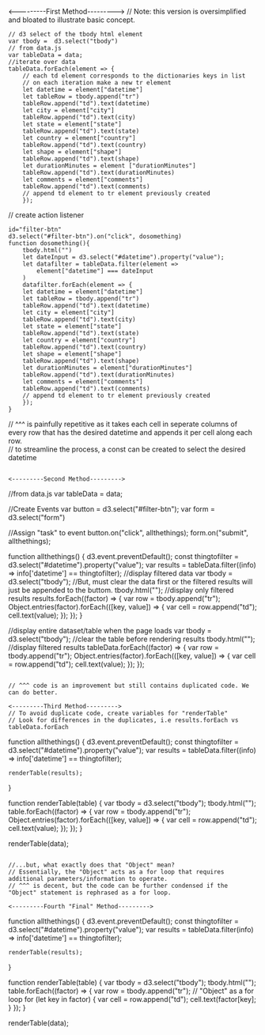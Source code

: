 <---------First Method--------->
// Note: this version is oversimplified and bloated to illustrate basic concept.

```
// d3 select of the tbody html element
var tbody =  d3.select("tbody")
// from data.js
var tableData = data;
//iterate over data    
tableData.forEach(element => {
    // each td element corresponds to the dictionaries keys in list
    // on each iteration make a new tr element
    let datetime = element["datetime"]    
    let tableRow = tbody.append("tr")
    tableRow.append("td").text(datetime)
    let city = element["city"]
    tableRow.append("td").text(city)
    let state = element["state"]  
    tableRow.append("td").text(state) 
    let country = element["country"]
    tableRow.append("td").text(country)
    let shape = element["shape"]
    tableRow.append("td").text(shape)
    let durationMinutes = element ["durationMinutes"]
    tableRow.append("td").text(durationMinutes)
    let comments = element["comments"]
    tableRow.append("td").text(comments) 
    // append td element to tr element previously created
    });
```

// create action listener
```
id="filter-btn"
d3.select("#filter-btn").on("click", dosomething)
function dosomething(){
    tbody.html("")
    let dateInput = d3.select("#datetime").property("value");
    let datafilter = tableData.filter(element => 
        element["datetime"] === dateInput
    )
    datafilter.forEach(element => {
    let datetime = element["datetime"]    
    let tableRow = tbody.append("tr")
    tableRow.append("td").text(datetime)
    let city = element["city"]
    tableRow.append("td").text(city)
    let state = element["state"]  
    tableRow.append("td").text(state) 
    let country = element["country"]
    tableRow.append("td").text(country)
    let shape = element["shape"]
    tableRow.append("td").text(shape)
    let durationMinutes = element["durationMinutes"]
    tableRow.append("td").text(durationMinutes)
    let comments = element["comments"]
    tableRow.append("td").text(comments) 
    // append td element to tr element previously created
    });
}
```
// ^^^ is painfully repetitive as it takes each cell in seperate columns of every row that has the desired datetime and appends it per cell along each row.  
// to streamline the process, a const can be created to select the desired datetime 
```

<---------Second Method--------->

```
//from data.js
var tableData = data;

//Create Events
var button = d3.select("#filter-btn");
var form = d3.select("form")

//Assign "task" to event
button.on("click", allthethings); 
form.on("submit", allthethings);

function allthethings() {
    d3.event.preventDefault();
    const thingtofilter = d3.select("#datetime").property("value");
    var results = tableData.filter((info) => info['datetime'] == thingtofilter);
	//display filtered data
    var tbody = d3.select("tbody");
    //But, must clear the data first or the filtered results will just be appended to the buttom. 
    tbody.html("");
    //display only filtered results
    results.forEach((factor) => {
        var row = tbody.append("tr");
        Object.entries(factor).forEach(([key, value]) => {
            var cell = row.append("td");
            cell.text(value);
        });
    });
}

//display entire dataset/table when the page loads
var tbody = d3.select("tbody");
//clear the table before rendering results
tbody.html("");
//display filtered results
tableData.forEach((factor) => {
    var row = tbody.append("tr");
    Object.entries(factor).forEach(([key, value]) => {
        var cell = row.append("td");
        cell.text(value);
    });
});
```

// ^^^ code is an improvement but still contains duplicated code. We can do better.

<---------Third Method--------->
// To avoid duplicate code, create variables for "renderTable"
// Look for differences in the duplicates, i.e results.forEach vs tableData.forEach

```
function allthethings() {
    d3.event.preventDefault();
    const thingtofilter = d3.select("#datetime").property("value");
    var results = tableData.filter((info) => info['datetime'] == thingtofilter);

    renderTable(results);
}

function renderTable(table) {
    var tbody = d3.select("tbody");
    tbody.html("");
    table.forEach((factor) => {
        var row = tbody.append("tr");
        Object.entries(factor).forEach(([key, value]) => {
            var cell = row.append("td");
            cell.text(value);
        });
    });
}

renderTable(data);
```

//...but, what exactly does that "Object" mean? 
// Essentially, the "Object" acts as a for loop that requires additional parameters/information to operate.
// ^^^ is decent, but the code can be further condensed if the "Object" statement is rephrased as a for loop. 

<---------Fourth "Final" Method--------->

```
function allthethings() {
    d3.event.preventDefault();
    const thingtofilter = d3.select("#datetime").property("value");
    var results = tableData.filter(info) => info['datetime'] == thingtofilter);

    renderTable(results);
}

function renderTable(table) {
    var tbody = d3.select("tbody");
    tbody.html("");
    table.forEach((factor) => {
        var row = tbody.append("tr");
        // "Object" as a for loop
		for (let key in factor) {
			var cell = row.append("td");
            cell.text(factor[key];
		}
    });
}

renderTable(data); 

```





